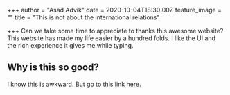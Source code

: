 +++
author = "Asad Advik"
date = 2020-10-04T18:30:00Z
feature_image = ""
title = "This is not about the international relations"

+++
Can we take some time to appreciate to thanks this awesome website? This website has made my life easier by a hundred folds. I like the UI and the rich experience it gives me while typing.

## Why is this so good?

I know this is awkward. But go to this [link here.](#)
